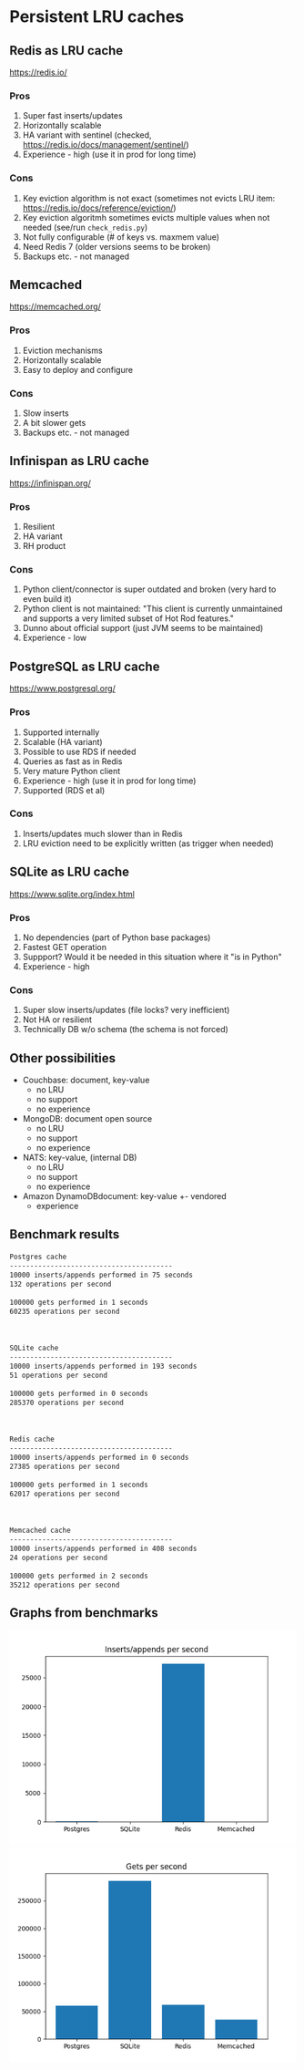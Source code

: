 # Persistent LRU caches



## Redis as LRU cache

https://redis.io/

### Pros

1. Super fast inserts/updates
1. Horizontally scalable
1. HA variant with sentinel (checked, https://redis.io/docs/management/sentinel/)
1. Experience - high (use it in prod for long time)

### Cons

1. Key eviction algorithm is not exact (sometimes not evicts LRU item: https://redis.io/docs/reference/eviction/)
1. Key eviction algoritmh sometimes evicts multiple values when not needed (see/run `check_redis.py`)
1. Not fully configurable (# of keys vs. maxmem value)
1. Need Redis 7 (older versions seems to be broken)
1. Backups etc. - not managed



## Memcached

https://memcached.org/

### Pros

1. Eviction mechanisms
1. Horizontally scalable
1. Easy to deploy and configure

### Cons

1. Slow inserts
1. A bit slower gets
1. Backups etc. - not managed



## Infinispan as LRU cache

https://infinispan.org/

### Pros

1. Resilient
1. HA variant
1. RH product

### Cons

1. Python client/connector is super outdated and broken (very hard to even build it)
1. Python client is not maintained: "This client is currently unmaintained and supports a very limited subset of Hot Rod features."
1. Dunno about official support (just JVM seems to be maintained)
1. Experience - low



## PostgreSQL as LRU cache

https://www.postgresql.org/

### Pros

1. Supported internally
1. Scalable (HA variant)
1. Possible to use RDS if needed
1. Queries as fast as in Redis
1. Very mature Python client
1. Experience - high (use it in prod for long time)
1. Supported (RDS et al)

### Cons

1. Inserts/updates much slower than in Redis
1. LRU eviction need to be explicitly written (as trigger when needed)



## SQLite as LRU cache

https://www.sqlite.org/index.html

### Pros

1. No dependencies (part of Python base packages)
1. Fastest GET operation
1. Suppport? Would it be needed in this situation where it "is in Python"
1. Experience - high

### Cons

1. Super slow inserts/updates (file locks? very inefficient)
1. Not HA or resilient
1. Technically DB w/o schema (the schema is not forced)



## Other possibilities

* Couchbase: document, key-value
    - no LRU
    - no support
    - no experience
* MongoDB: document open source
    - no LRU
    - no support
    - no experience
* NATS: key-value, (internal DB)
    - no LRU
    - no support
    - no experience
* Amazon DynamoDBdocument: key-value
    +- vendored
    + experience



## Benchmark results

```
Postgres cache
----------------------------------------
10000 inserts/appends performed in 75 seconds
132 operations per second

100000 gets performed in 1 seconds
60235 operations per second



SQLite cache
----------------------------------------
10000 inserts/appends performed in 193 seconds
51 operations per second

100000 gets performed in 0 seconds
285370 operations per second



Redis cache
----------------------------------------
10000 inserts/appends performed in 0 seconds
27385 operations per second

100000 gets performed in 1 seconds
62017 operations per second



Memcached cache
----------------------------------------
10000 inserts/appends performed in 408 seconds
24 operations per second

100000 gets performed in 2 seconds
35212 operations per second
```

## Graphs from benchmarks

![Inserts/appends](docs/inserts_appends.png)
![Gets](docs/gets.png)
